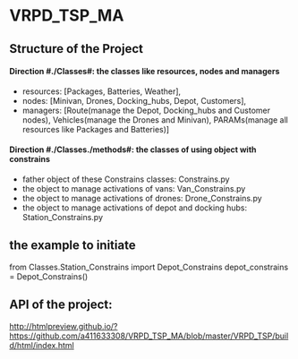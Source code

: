 # VRPD_TSP_MA

## Structure of the Project
#### Direction #./Classes#: the classes like resources, nodes and managers
- resources: [Packages, Batteries, Weather], 
- nodes: [Minivan, Drones, Docking_hubs, Depot, Customers], 
- managers: [Route(manage the Depot, Docking_hubs and Customer nodes), 
             Vehicles(manage the Drones and Minivan), 
             PARAMs(manage all resources like Packages and Batteries)]
#### Direction #./Classes./methods#: the classes of using object with constrains
- father object of these Constrains classes: Constrains.py
- the object to manage activations of vans: Van_Constrains.py
- the object to manage activations of drones: Drone_Constrains.py
- the object to manage activations of depot and docking hubs: Station_Constrains.py

## the example to initiate
from Classes.Station_Constrains import Depot_Constrains
depot_constrains = Depot_Constrains()

## API of the project:
http://htmlpreview.github.io/?https://github.com/a411633308/VRPD_TSP_MA/blob/master/VRPD_TSP/build/html/index.html
